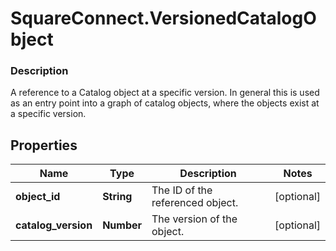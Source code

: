 # SquareConnect.VersionedCatalogObject

### Description

A reference to a Catalog object at a specific version. In general this is used as an entry point into a graph of catalog objects, where the objects exist at a specific version.

## Properties
Name | Type | Description | Notes
------------ | ------------- | ------------- | -------------
**object_id** | **String** | The ID of the referenced object. | [optional] 
**catalog_version** | **Number** | The version of the object. | [optional] 


